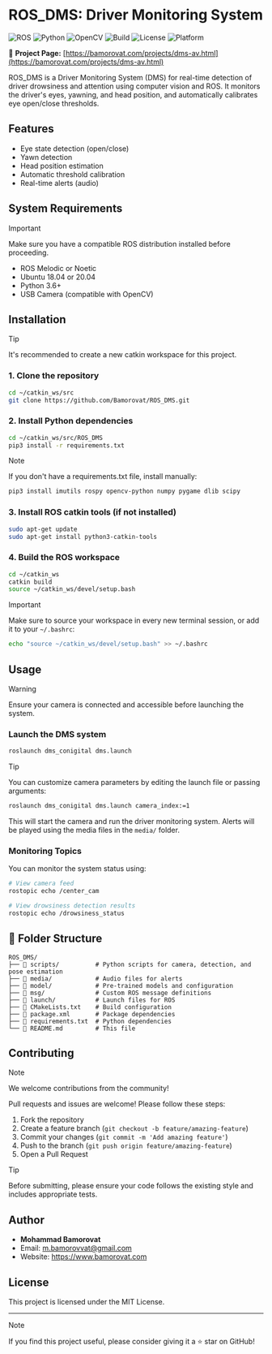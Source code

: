 # ROS_DMS: Driver Monitoring System

![ROS](https://img.shields.io/badge/ROS-Melodic%20%7C%20Noetic-blue.svg)
![Python](https://img.shields.io/badge/Python-3.6%2B-green.svg)
![OpenCV](https://img.shields.io/badge/OpenCV-4.x-red.svg)
![Build](https://img.shields.io/badge/Build-Catkin-orange.svg)
![License](https://img.shields.io/badge/License-MIT-yellow.svg)
![Platform](https://img.shields.io/badge/Platform-Ubuntu%2018.04%20%7C%2020.04-lightgrey.svg)

🔗 **Project Page:** [https://bamorovat.com/projects/dms-av.html](https://bamorovat.com/projects/dms-av.html)

ROS_DMS is a Driver Monitoring System (DMS) for real-time detection of driver drowsiness and attention using computer vision and ROS. It monitors the driver's eyes, yawning, and head position, and automatically calibrates eye open/close thresholds.

## Features
- Eye state detection (open/close)
- Yawn detection
- Head position estimation
- Automatic threshold calibration
- Real-time alerts (audio)

## System Requirements

> [!IMPORTANT]
> Make sure you have a compatible ROS distribution installed before proceeding.

- ROS Melodic or Noetic
- Ubuntu 18.04 or 20.04
- Python 3.6+
- USB Camera (compatible with OpenCV)

## Installation

> [!TIP]
> It's recommended to create a new catkin workspace for this project.

### 1. Clone the repository
```bash
cd ~/catkin_ws/src
git clone https://github.com/Bamorovat/ROS_DMS.git
```

### 2. Install Python dependencies
```bash
cd ~/catkin_ws/src/ROS_DMS
pip3 install -r requirements.txt
```

> [!NOTE]
> If you don't have a requirements.txt file, install manually:
> ```bash
> pip3 install imutils rospy opencv-python numpy pygame dlib scipy
> ```

### 3. Install ROS catkin tools (if not installed)
```bash
sudo apt-get update
sudo apt-get install python3-catkin-tools
```

### 4. Build the ROS workspace
```bash
cd ~/catkin_ws
catkin build
source ~/catkin_ws/devel/setup.bash
```

> [!IMPORTANT]
> Make sure to source your workspace in every new terminal session, or add it to your `~/.bashrc`:
> ```bash
> echo "source ~/catkin_ws/devel/setup.bash" >> ~/.bashrc
> ```

## Usage

> [!WARNING]
> Ensure your camera is connected and accessible before launching the system.

### Launch the DMS system
```bash
roslaunch dms_conigital dms.launch
```

> [!TIP]
> You can customize camera parameters by editing the launch file or passing arguments:
> ```bash
> roslaunch dms_conigital dms.launch camera_index:=1
> ```

This will start the camera and run the driver monitoring system. Alerts will be played using the media files in the `media/` folder.

### Monitoring Topics
You can monitor the system status using:
```bash
# View camera feed
rostopic echo /center_cam

# View drowsiness detection results
rostopic echo /drowsiness_status
```

## 📁 Folder Structure
```
ROS_DMS/
├── 📂 scripts/          # Python scripts for camera, detection, and pose estimation
├── 📂 media/            # Audio files for alerts
├── 📂 model/            # Pre-trained models and configuration
├── 📂 msg/              # Custom ROS message definitions
├── 📂 launch/           # Launch files for ROS
├── 📄 CMakeLists.txt    # Build configuration
├── 📄 package.xml       # Package dependencies
├── 📄 requirements.txt  # Python dependencies
└── 📄 README.md         # This file
```

## Contributing

> [!NOTE]
> We welcome contributions from the community!

Pull requests and issues are welcome! Please follow these steps:

1. Fork the repository
2. Create a feature branch (`git checkout -b feature/amazing-feature`)
3. Commit your changes (`git commit -m 'Add amazing feature'`)
4. Push to the branch (`git push origin feature/amazing-feature`)
5. Open a Pull Request

> [!TIP]
> Before submitting, please ensure your code follows the existing style and includes appropriate tests.

## Author
- **Mohammad Bamorovat**
- Email: m.bamorovvat@gmail.com
- Website: https://www.bamorovat.com

## License
This project is licensed under the MIT License.

---

> [!NOTE]
> If you find this project useful, please consider giving it a ⭐ star on GitHub!

